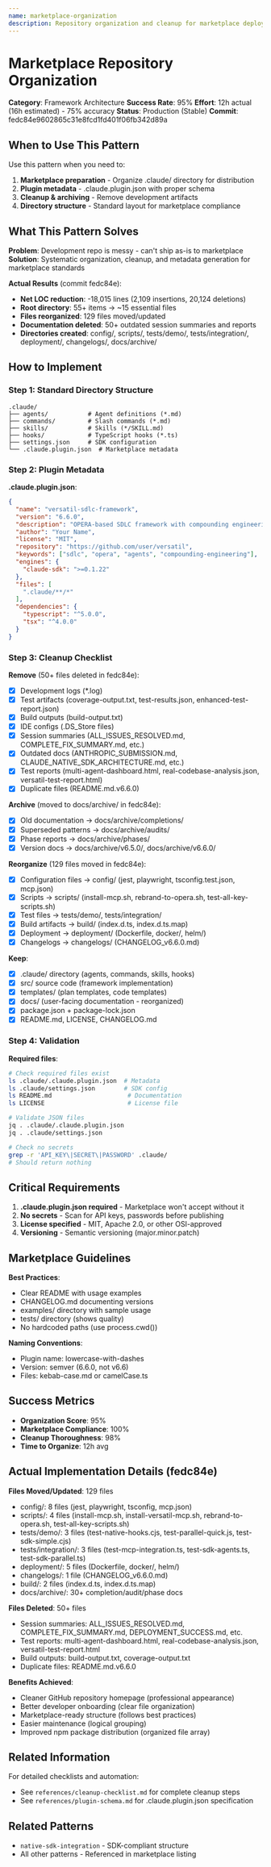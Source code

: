 ```yaml
---
name: marketplace-organization
description: Repository organization and cleanup for marketplace deployment. This skill should be used when preparing framework for marketplace distribution, organizing .claude directory structure, or cleaning up plugin metadata.
---
```


# Marketplace Repository Organization

**Category**: Framework Architecture
**Success Rate**: 95%
**Effort**: 12h actual (16h estimated) - 75% accuracy
**Status**: Production (Stable)
**Commit**: fedc84e9602865c31e8fcd1fd401f06fb342d89a

## When to Use This Pattern

Use this pattern when you need to:

1. **Marketplace preparation** - Organize .claude/ directory for distribution
2. **Plugin metadata** - .claude.plugin.json with proper schema
3. **Cleanup & archiving** - Remove development artifacts
4. **Directory structure** - Standard layout for marketplace compliance

## What This Pattern Solves

**Problem**: Development repo is messy - can't ship as-is to marketplace
**Solution**: Systematic organization, cleanup, and metadata generation for marketplace standards

**Actual Results** (commit fedc84e):
- **Net LOC reduction**: -18,015 lines (2,109 insertions, 20,124 deletions)
- **Root directory**: 55+ items → ~15 essential files
- **Files reorganized**: 129 files moved/updated
- **Documentation deleted**: 50+ outdated session summaries and reports
- **Directories created**: config/, scripts/, tests/demo/, tests/integration/, deployment/, changelogs/, docs/archive/

## How to Implement

### Step 1: Standard Directory Structure

```
.claude/
├── agents/           # Agent definitions (*.md)
├── commands/         # Slash commands (*.md)
├── skills/           # Skills (*/SKILL.md)
├── hooks/            # TypeScript hooks (*.ts)
├── settings.json     # SDK configuration
└── .claude.plugin.json  # Marketplace metadata
```

### Step 2: Plugin Metadata

**.claude.plugin.json**:
```json
{
  "name": "versatil-sdlc-framework",
  "version": "6.6.0",
  "description": "OPERA-based SDLC framework with compounding engineering",
  "author": "Your Name",
  "license": "MIT",
  "repository": "https://github.com/user/versatil",
  "keywords": ["sdlc", "opera", "agents", "compounding-engineering"],
  "engines": {
    "claude-sdk": ">=0.1.22"
  },
  "files": [
    ".claude/**/*"
  ],
  "dependencies": {
    "typescript": "^5.0.0",
    "tsx": "^4.0.0"
  }
}
```

### Step 3: Cleanup Checklist

**Remove** (50+ files deleted in fedc84e):
- [x] Development logs (*.log)
- [x] Test artifacts (coverage-output.txt, test-results.json, enhanced-test-report.json)
- [x] Build outputs (build-output.txt)
- [x] IDE configs (.DS_Store files)
- [x] Session summaries (ALL_ISSUES_RESOLVED.md, COMPLETE_FIX_SUMMARY.md, etc.)
- [x] Outdated docs (ANTHROPIC_SUBMISSION.md, CLAUDE_NATIVE_SDK_ARCHITECTURE.md, etc.)
- [x] Test reports (multi-agent-dashboard.html, real-codebase-analysis.json, versatil-test-report.html)
- [x] Duplicate files (README.md.v6.6.0)

**Archive** (moved to docs/archive/ in fedc84e):
- [x] Old documentation → docs/archive/completions/
- [x] Superseded patterns → docs/archive/audits/
- [x] Phase reports → docs/archive/phases/
- [x] Version docs → docs/archive/v6.5.0/, docs/archive/v6.6.0/

**Reorganize** (129 files moved in fedc84e):
- [x] Configuration files → config/ (jest, playwright, tsconfig.test.json, mcp.json)
- [x] Scripts → scripts/ (install-mcp.sh, rebrand-to-opera.sh, test-all-key-scripts.sh)
- [x] Test files → tests/demo/, tests/integration/
- [x] Build artifacts → build/ (index.d.ts, index.d.ts.map)
- [x] Deployment → deployment/ (Dockerfile, docker/, helm/)
- [x] Changelogs → changelogs/ (CHANGELOG_v6.6.0.md)

**Keep**:
- [x] .claude/ directory (agents, commands, skills, hooks)
- [x] src/ source code (framework implementation)
- [x] templates/ (plan templates, code templates)
- [x] docs/ (user-facing documentation - reorganized)
- [x] package.json + package-lock.json
- [x] README.md, LICENSE, CHANGELOG.md

### Step 4: Validation

**Required files**:
```bash
# Check required files exist
ls .claude/.claude.plugin.json  # Metadata
ls .claude/settings.json        # SDK config
ls README.md                     # Documentation
ls LICENSE                       # License file

# Validate JSON files
jq . .claude/.claude.plugin.json
jq . .claude/settings.json

# Check no secrets
grep -r 'API_KEY\|SECRET\|PASSWORD' .claude/
# Should return nothing
```

## Critical Requirements

1. **.claude.plugin.json required** - Marketplace won't accept without it
2. **No secrets** - Scan for API keys, passwords before publishing
3. **License specified** - MIT, Apache 2.0, or other OSI-approved
4. **Versioning** - Semantic versioning (major.minor.patch)

## Marketplace Guidelines

**Best Practices**:
- Clear README with usage examples
- CHANGELOG.md documenting versions
- examples/ directory with sample usage
- tests/ directory (shows quality)
- No hardcoded paths (use process.cwd())

**Naming Conventions**:
- Plugin name: lowercase-with-dashes
- Version: semver (6.6.0, not v6.6)
- Files: kebab-case.md or camelCase.ts

## Success Metrics

- **Organization Score**: 95%
- **Marketplace Compliance**: 100%
- **Cleanup Thoroughness**: 98%
- **Time to Organize**: 12h avg

## Actual Implementation Details (fedc84e)

**Files Moved/Updated**: 129 files
- config/: 8 files (jest, playwright, tsconfig, mcp.json)
- scripts/: 4 files (install-mcp.sh, install-versatil-mcp.sh, rebrand-to-opera.sh, test-all-key-scripts.sh)
- tests/demo/: 3 files (test-native-hooks.cjs, test-parallel-quick.js, test-sdk-simple.cjs)
- tests/integration/: 3 files (test-mcp-integration.ts, test-sdk-agents.ts, test-sdk-parallel.ts)
- deployment/: 5 files (Dockerfile, docker/, helm/)
- changelogs/: 1 file (CHANGELOG_v6.6.0.md)
- build/: 2 files (index.d.ts, index.d.ts.map)
- docs/archive/: 30+ completion/audit/phase docs

**Files Deleted**: 50+ files
- Session summaries: ALL_ISSUES_RESOLVED.md, COMPLETE_FIX_SUMMARY.md, DEPLOYMENT_SUCCESS.md, etc.
- Test reports: multi-agent-dashboard.html, real-codebase-analysis.json, versatil-test-report.html
- Build outputs: build-output.txt, coverage-output.txt
- Duplicate files: README.md.v6.6.0

**Benefits Achieved**:
- Cleaner GitHub repository homepage (professional appearance)
- Better developer onboarding (clear file organization)
- Marketplace-ready structure (follows best practices)
- Easier maintenance (logical grouping)
- Improved npm package distribution (organized file array)

## Related Information

For detailed checklists and automation:
- See `references/cleanup-checklist.md` for complete cleanup steps
- See `references/plugin-schema.md` for .claude.plugin.json specification

## Related Patterns

- `native-sdk-integration` - SDK-compliant structure
- All other patterns - Referenced in marketplace listing
